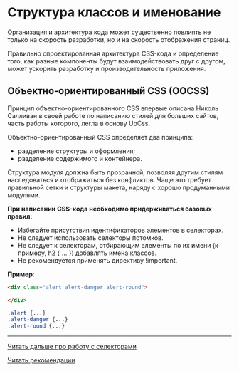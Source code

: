 # Структура классов и именование

Организация и архитектура кода может существенно повлиять не только на скорость разработки,
но и на скорость отображения страниц.

Правильно спроектированная архитектура CSS-кода и определение того, как разные компоненты
будут взаимодействовать друг с другом, может ускорить разработку и производительность приложения.


## Объектно-ориентированный CSS (OOCSS)

Принцип объектно-ориентированного CSS впервые описана Николь Салливан в своей работе
по написанию стилей для больших сайтов, часть работы которого, легла в основу UpCss.

Объектно-ориентированный CSS определяет два принципа:
* разделение структуры и оформления;
* разделение содержимого и контейнера.

Структура модуля должна быть прозрачной, позволяя другим стилям наследоваться и отображаться без конфликтов.
Чаще это требует правильной сетки и структуры макета, наряду с хорошо продуманными модулями.

**При написании CSS-кода необходимо придерживаться базовых правил:**

* Избегайте присутствия идентификаторов элементов в селекторах.
* Не следует использовать селекторы потомков.
* Не следует к селекторам, отбирающим элементы по их имени (к примеру, h2 { … }) добавлять имена классов.
* Не рекомендуется применять директиву !important.

**Пример**:

```html
<div class="alert alert-danger alert-round">

</div>
```

```css
.alert {...}
.alert-danger {...}
.alert-round {...}
```

--------

[Читать дальше про работу с селекторами](./work-with-selectors.md)

[Читать рекомендации](./recommendations.md)
